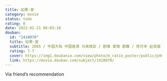 ```yaml
---
title: 如果·爱
category: movie
status: todo
rating: 0
date: 2022-02-21 06:03:18
douban:
  id: "1418070"
  title: 如果·爱
  subtitle: 2005 / 中国大陆 中国香港 马来西亚 / 剧情 爱情 歌舞 / 陈可辛 赵良骏 / 金城武 周迅
  rating: 7.7
  cover: https://img1.doubanio.com/view/photo/m_ratio_poster/public/p461379838.jpg
  link: https://movie.douban.com/subject/1418070/
---
```


Via friend’s recommendation 